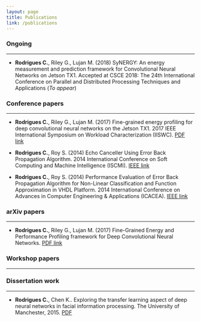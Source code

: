```yaml
---
layout: page
title: Publications
link: /publications
---
```




### Ongoing 
---

* **Rodrigues C.**, Riley G., Lujan M. (2018) SyNERGY: An energy measurement and prediction framework for Convolutional Neural Networks on Jetson TX1. Accepted at CSCE 2018: The 24th International Conference on Parallel and Distributed Processing Techniques and Applications (*To appear*) 

### Conference papers
----

* **Rodrigues C.**, Riley G., Lujan M. (2017) Fine-grained energy profiling for deep convolutional neural networks on the Jetson TX1. 2017 IEEE International Symposium on Workload Characterization (IISWC). [PDF link](https://ieeexplore.ieee.org/abstract/document/8167764/) 

* **Rodrigues C.**, Roy S. (2014) Echo Canceller Using Error Back Propagation Algorithm. 2014 International Conference on Soft Computing and Machine Intelligence (ISCMI). [IEEE link](https://ieeexplore.ieee.org/abstract/document/7079362/) 

* **Rodrigues C.**, Roy S. (2014) Performance Evaluation of Error Back Propagation Algorithm for Non-Linear Classification and Function Approximation in VHDL Platform. 2014 International Conference on Advances in Computer Engineering & Applications  (ICACEA). [IEEE link](https://ieeexplore.ieee.org/abstract/document/7079362/) 


### arXiv papers
---
* **Rodrigues C.**, Riley G., Lujan M. (2017) Fine-Grained Energy and Performance Profiling framework for
Deep Convolutional Neural Networks. [PDF link](http://citeseerx.ist.psu.edu/viewdoc/download?doi=10.1.1.735.7572&rep=rep1&type=pdf) 



### Workshop papers
----



### Dissertation work
----

* **Rodrigues C.**, Chen K.. Exploring the transfer learning aspect of deep neural networks in facial information processing. The University of Manchester, 2015. [PDF](https://pdfs.semanticscholar.org/c7f7/52eea91bf5495a4f6e6a67f14800ec246d08.pdf)
